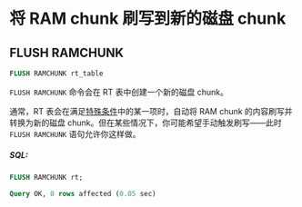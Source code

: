 # 将 RAM chunk 刷写到新的磁盘 chunk

## FLUSH RAMCHUNK

<!-- example flush_ramchunk -->

```sql
FLUSH RAMCHUNK rt_table
```

`FLUSH RAMCHUNK` 命令会在 RT 表中创建一个新的磁盘 chunk。

通常，RT 表会在满足[特殊条件](../Creating_a_table/Local_tables/Plain_and_real-time_table_settings.md#ram-chunk-flushing-conditions)中的某一项时，自动将 RAM chunk 的内容刷写并转换为新的磁盘 chunk。但在某些情况下，你可能希望手动触发刷写——此时 `FLUSH RAMCHUNK` 语句允许你这样做。

<!-- intro -->
##### SQL:

<!-- request SQL -->

```sql
FLUSH RAMCHUNK rt;
```
<!-- response mysql -->
```sql
Query OK, 0 rows affected (0.05 sec)
```
<!-- end -->
<!-- proofread -->

